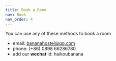 ```yaml
---
title: Book a Room
nav: Book
nav_order: 4
---
```


You can use any of these methods to book a room

- email: bananahostel@qq.com
- phone: (+86) 0898 66286780
- add our **wechat** id: haikoubanana

